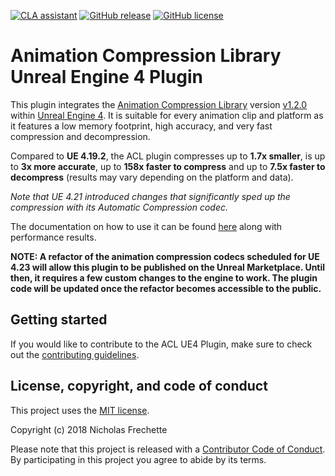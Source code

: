 [![CLA assistant](https://cla-assistant.io/readme/badge/nfrechette/acl-ue4-plugin)](https://cla-assistant.io/nfrechette/acl-ue4-plugin)
[![GitHub release](https://img.shields.io/github/release/nfrechette/acl-ue4-plugin.svg)](https://github.com/nfrechette/acl-ue4-plugin/releases)
[![GitHub license](https://img.shields.io/badge/license-MIT-blue.svg)](https://raw.githubusercontent.com/nfrechette/acl-ue4-plugin/master/LICENSE)

# Animation Compression Library Unreal Engine 4 Plugin

This plugin integrates the [Animation Compression Library](https://github.com/nfrechette/acl) version [v1.2.0](https://github.com/nfrechette/acl/releases/tag/v1.2.0) within [Unreal Engine 4](https://www.unrealengine.com/en-US/blog). It is suitable for every animation clip and platform as it features a low memory footprint, high accuracy, and very fast compression and decompression.

Compared to **UE 4.19.2**, the ACL plugin compresses up to **1.7x smaller**, is up to **3x more accurate**, up to **158x faster to compress** and up to **7.5x faster to decompress** (results may vary depending on the platform and data).

*Note that UE 4.21 introduced changes that significantly sped up the compression with its Automatic Compression codec.*

The documentation on how to use it can be found [here](./Docs/README.md) along with performance results.

**NOTE: A refactor of the animation compression codecs scheduled for UE 4.23 will allow this plugin to be published on the Unreal Marketplace. Until then, it requires a few custom changes to the engine to work. The plugin code will be updated once the refactor becomes accessible to the public.**

## Getting started

If you would like to contribute to the ACL UE4 Plugin, make sure to check out the [contributing guidelines](CONTRIBUTING.md).

## License, copyright, and code of conduct

This project uses the [MIT license](LICENSE).

Copyright (c) 2018 Nicholas Frechette

Please note that this project is released with a [Contributor Code of Conduct](CODE_OF_CONDUCT.md). By participating in this project you agree to abide by its terms.
